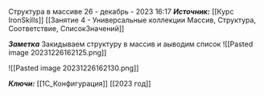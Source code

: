
Структура в массиве
 26 - декабрь - 2023  16:17 
***Источник:***  [[Курс IronSkills]] [[Занятие 4 - Универсальные коллекции Массив, Структура, Соответствие, СписокЗначений]]

***Заметка*** 
Закидываем структуру в массив и аыводим список
![[Pasted image 20231226162125.png]]

![[Pasted image 20231226162130.png]]

***Ключи:*** [[1С_Конфигурация]] [[2023 год]]